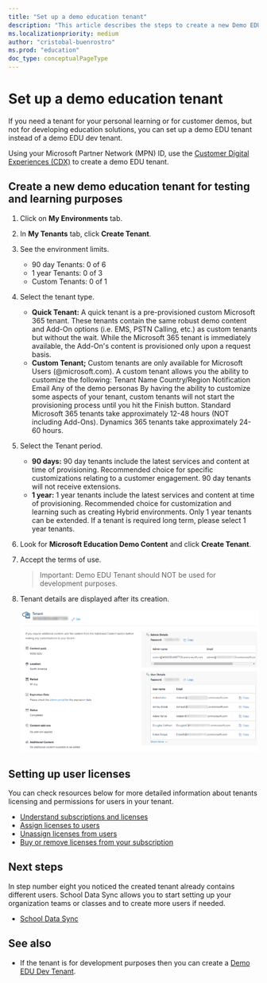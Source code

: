 ```yaml
---
title: "Set up a demo education tenant"
description: "This article describes the steps to create a new Demo EDU tenant for testing and learning purposes."
ms.localizationpriority: medium
author: "cristobal-buenrostro"
ms.prod: "education"
doc_type: conceptualPageType
---
```


# Set up a demo education tenant

If you need a tenant for your personal learning or for customer demos, but not for developing education solutions, you can set up a demo EDU tenant instead of a demo EDU dev tenant.

Using your Microsoft Partner Network (MPN) ID, use the [Customer Digital Experiences (CDX)](https://cdx.transform.microsoft.com/) to create a demo EDU tenant.

## Create a new demo education tenant for testing and learning purposes

1. Click on **My Environments** tab.

2. In **My Tenants** tab, click **Create Tenant**.

3. See the environment limits.

    - 90 day Tenants: 0 of 6
    - 1 year Tenants: 0 of 3
    - Custom Tenants: 0 of 1

4. Select the tenant type.
    - **Quick Tenant:** A quick tenant is a pre-provisioned custom Microsoft 365 tenant. These tenants contain the same robust demo content and Add-On options (i.e. EMS, PSTN Calling, etc.) as custom tenants but without the wait. While the Microsoft 365 tenant is immediately available, the Add-On's content is provisioned only upon a request basis.
    - **Custom Tenant;** Custom tenants are only available for Microsoft Users (@microsoft.com).
A custom tenant allows you the ability to customize the following:
Tenant Name Country/Region Notification Email Any of the demo personas By having the ability to customize some aspects of your tenant, custom tenants will not start the provisioning process until you hit the Finish button.
Standard Microsoft 365 tenants take approximately 12-48 hours (NOT including Add-Ons). Dynamics 365 tenants take approximately 24-60 hours.

5. Select the Tenant period.
    - **90 days:** 90 day tenants include the latest services and content at time of provisioning. Recommended choice for specific customizations relating to a customer engagement. 90 day tenants will not receive extensions.
    - **1 year:** 1 year tenants include the latest services and content at time of provisioning. Recommended choice for customization and learning such as creating Hybrid environments. Only 1 year tenants can be extended. If a tenant is required long term, please select 1 year tenants.

6. Look for **Microsoft Education Demo Content** and click **Create Tenant**.

7. Accept the terms of use.
    > Important: Demo EDU Tenant should NOT be used for development purposes.

8. Tenant details are displayed after its creation.

    ![Tenant details](./images/msgraph-onboarding/edutenant-6.png)

## Setting up user licenses

You can check resources below for more detailed information about tenants licensing and permissions for users in your tenant.

- [Understand subscriptions and licenses](/microsoft-365/commerce/licenses/subscriptions-and-licenses?view=o365-worldwide)
- [Assign licenses to users](/microsoft-365/admin/manage/assign-licenses-to-users?view=o365-worldwide)
- [Unassign licenses from users](/microsoft-365/admin/manage/remove-licenses-from-users?view=o365-worldwide)
- [Buy or remove licenses from your subscription](/microsoft-365/commerce/licenses/buy-licenses?view=o365-worldwide)

## Next steps

In step number eight you noticed the created tenant already contains different users. School Data Sync allows you to start setting up your organization teams or classes and to create more users if needed.

- [School Data Sync](/graph/msgraph-onboarding-sds)

## See also

- If the tenant is for development purposes then you can create a [Demo EDU Dev Tenant](/graph/msgraph-onboarding-devtenant).
